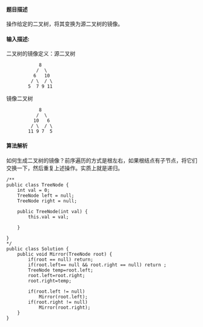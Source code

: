 #### 题目描述
操作给定的二叉树，将其变换为源二叉树的镜像。
#### 输入描述:
二叉树的镜像定义：源二叉树 
```
    	    8
    	   /  \
    	  6   10
    	 / \  / \
    	5  7 9 11
```
镜像二叉树
```
    	    8
    	   /  \
    	  10   6
    	 / \  / \
    	11 9 7  5
```
#### 算法解析
如何生成二叉树的镜像？前序遍历的方式是根左右，如果根结点有子节点，将它们交换一下，然后重复上述操作。实质上就是递归。
```
/**
public class TreeNode {
    int val = 0;
    TreeNode left = null;
    TreeNode right = null;

    public TreeNode(int val) {
        this.val = val;

    }

}
*/
public class Solution {
    public void Mirror(TreeNode root) {
        if(root == null) return;
        if(root.left== null && root.right == null) return ;
        TreeNode temp=root.left;
        root.left=root.right;
        root.right=temp;
        
        if(root.left != null)
            Mirror(root.left);
        if(root.right != null)
            Mirror(root.right);
    }
}
```
